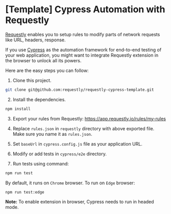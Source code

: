 # [Template] Cypress Automation with Requestly

[Requestly](https://requestly.io) enables you to setup rules to modify parts of network requests like URL, headers, response.

If you use [Cypress](https://www.cypress.io) as the automation framework for end-to-end testing of your web application, you might want to integrate Requestly extension in the browser to unlock all its powers.

Here are the easy steps you can follow:

1. Clone this project.
```sh
git clone git@github.com:requestly/requestly-cypress-template.git
```

2. Install the dependencies.
```sh
npm install
```

3. Export your rules from Requestly: https://app.requestly.io/rules/my-rules 

4. Replace `rules.json` in `requestly` directory with above exported file. Make sure you name it as `rules.json`.

5. Set `baseUrl` in `cypress.config.js` file as your application URL.

6. Modify or add tests in `cypress/e2e` directory.

7. Run tests using command:
```sh
npm run test
```

By default, it runs on `Chrome` browser. To run on `Edge` browser:
```sh
npm run test:edge
```

**Note:** To enable extension in browser, Cypress needs to run in headed mode.
